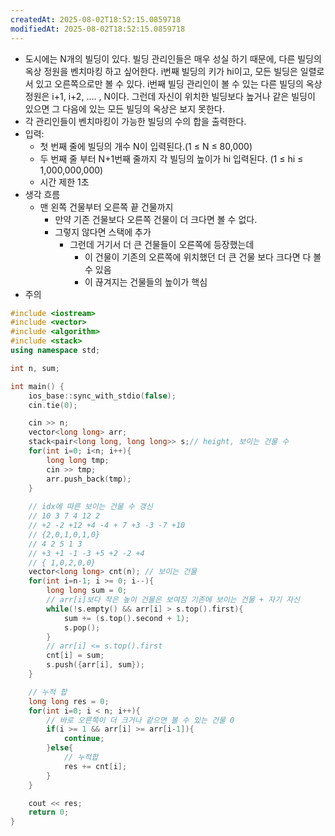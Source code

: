 ```yaml
---
createdAt: 2025-08-02T18:52:15.0859718
modifiedAt: 2025-08-02T18:52:15.0859718
---
```

- 도시에는 N개의 빌딩이 있다.
  빌딩 관리인들은 매우 성실 하기 때문에, 다른 빌딩의 옥상 정원을 벤치마킹 하고 싶어한다.
  i번째 빌딩의 키가 hi이고, 모든 빌딩은 일렬로 서 있고 오른쪽으로만 볼 수 있다.
  i번째 빌딩 관리인이 볼 수 있는 다른 빌딩의 옥상 정원은 i+1, i+2, .... , N이다.
  그런데 자신이 위치한 빌딩보다 높거나 같은 빌딩이 있으면 그 다음에 있는 모든 빌딩의 옥상은 보지 못한다.
- 각 관리인들이 벤치마킹이 가능한 빌딩의 수의 합을 출력한다.
- 입력: 
	- 첫 번째 줄에 빌딩의 개수 N이 입력된다.(1 ≤ N ≤ 80,000)
	- 두 번째 줄 부터 N+1번째 줄까지 각 빌딩의 높이가 hi 입력된다. (1 ≤ hi ≤ 1,000,000,000)
	- 시간 제한 1초
- 생각 흐름
	- 맨 왼쪽 건물부터 오른쪽 끝 건물까지 
		- 만약 기존 건물보다 오른쪽 건물이 더 크다면 볼 수 없다.
		- 그렇지 않다면 스택에 추가 
			- 그런데 거기서 더 큰 건물들이 오른쪽에 등장했는데
				- 이 건물이 기존의 오른쪽에 위치했던 더 큰 건물 보다 크다면 다 볼 수 있음 
				- 이 끊겨지는 건물들의 높이가 핵심 
- 주의
	

``` c++
#include <iostream>
#include <vector>
#include <algorithm>
#include <stack>
using namespace std;

int n, sum;

int main() {
	ios_base::sync_with_stdio(false);
	cin.tie(0);

	cin >> n;
	vector<long long> arr;
	stack<pair<long long, long long>> s;// height, 보이는 건물 수
	for(int i=0; i<n; i++){
		long long tmp;
		cin >> tmp;
		arr.push_back(tmp);
	}
	
	// idx에 따른 보이는 건물 수 갱신
	// 10 3 7 4 12 2
	// +2 -2 +12 +4 -4 + 7 +3 -3 -7 +10
	// {2,0,1,0,1,0}
	// 4 2 5 1 3
	// +3 +1 -1 -3 +5 +2 -2 +4
	// { 1,0,2,0,0}
	vector<long long> cnt(n); // 보이는 건물
	for(int i=n-1; i >= 0; i--){
		long long sum = 0;
		// arr[i]보다 작은 높이 건물은 보여짐 기존에 보이는 건물 + 자기 자신 
		while(!s.empty() && arr[i] > s.top().first){
			sum += (s.top().second + 1);
			s.pop();
		}
		// arr[i] <= s.top().first 
		cnt[i] = sum;
		s.push({arr[i], sum});
	}

	// 누적 합
	long long res = 0;
	for(int i=0; i < n; i++){
		// 바로 오른쪽이 더 크거나 같으면 볼 수 있는 건물 0
		if(i >= 1 && arr[i] >= arr[i-1]){
			continue;
		}else{
			// 누적합
			res += cnt[i];
		}
	}

	cout << res;
	return 0;
}

```
